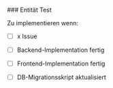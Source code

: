 ### Entität Test

Zu implementieren wenn:
-[ ] x Issue 

-[ ] Backend-Implementation fertig
-[ ] Frontend-Implementation fertig
-[ ] DB-Migrationsskript aktualisiert
